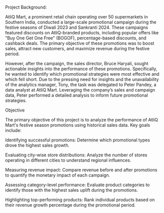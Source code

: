 Project Background:

AtliQ Mart, a prominent retail chain operating over 50 supermarkets in Southern India, conducted a large-scale promotional campaign during the festive seasons of Diwali 2023 and Sankranti 2024. These campaigns featured discounts on AtliQ-branded products, including popular offers like "Buy One Get One Free" (BOGOF), percentage-based discounts, and cashback deals. The primary objective of these promotions was to boost sales, attract new customers, and maximize revenue during the festive period.

However, after the campaign, the sales director, Bruce Haryali, sought actionable insights into the performance of these promotions. Specifically, he wanted to identify which promotional strategies were most effective and which fell short. Due to the pressing need for insights and the unavailability of the analytics manager, Tony, the task was delegated to Peter Pandey, a data analyst at AtliQ Mart. Leveraging the company’s sales and campaign data, Peter performed a detailed analysis to inform future promotional strategies.

Objective

The primary objective of this project is to analyze the performance of AtliQ Mart's festive season promotions using historical sales data. Key goals include:

Identifying successful promotions: Determine which promotional types drove the highest sales growth.

Evaluating city-wise store distributions: Analyze the number of stores operating in different cities to understand regional influences.

Measuring revenue impact: Compare revenue before and after promotions to quantify the monetary impact of each campaign.

Assessing category-level performance: Evaluate product categories to identify those with the highest sales uplift during the promotions.

Highlighting top-performing products: Rank individual products based on their revenue growth percentage during the promotional period.
